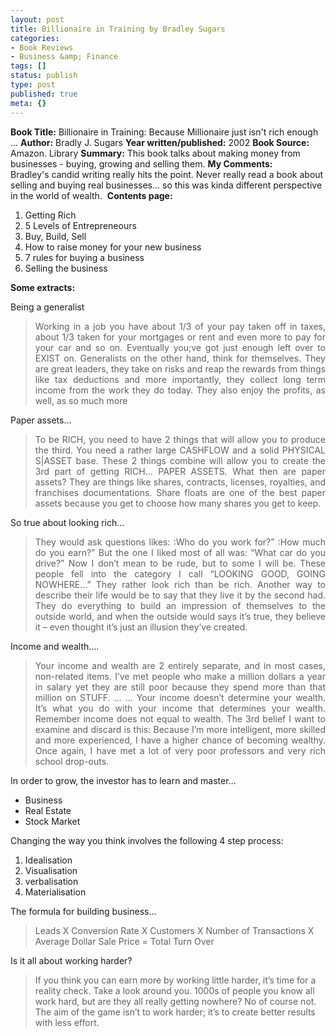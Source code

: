 ```yaml
---
layout: post
title: Billionaire in Training by Bradley Sugars
categories:
- Book Reviews
- Business &amp; Finance
tags: []
status: publish
type: post
published: true
meta: {}
---
```

<strong>Book Title:</strong> Billionaire in Training: Because Millionaire just isn't rich enough ...
<strong>Author:</strong> Bradly J. Sugars
<strong>Year written/published:</strong> 2002
<strong>Book Source:</strong> Amazon. Library
<strong>Summary:</strong> This book talks about making money from businesses - buying, growing and selling them.
<strong>My Comments:</strong> Bradley's candid writing really hits the point. Never really read a book about selling and buying real businesses... so this was kinda different perspective in the world of wealth. 
<strong>Contents page:</strong>
<ol>
	<li>Getting Rich</li>
	<li>5 Levels of Entrepreneours</li>
	<li>Buy, Build, Sell</li>
	<li>How to raise money for your new business</li>
	<li>7 rules for buying a business</li>
	<li>Selling the business</li>
</ol>
<strong>Some extracts:</strong>

Being a generalist
<blockquote>
<p align="justify">Working in a job you have about 1/3 of your pay taken off in taxes, about 1/3 taken for your mortgages or rent and even more to pay for your car and so on. Eventually you;ve got just enough left over to EXIST on.
Generalists on the other hand, think for themselves. They are great leaders, they take on risks and reap the rewards from things like tax deductions and more importantly, they collect long term income from the work they do today. They also enjoy the profits, as well, as so much more</blockquote>
Paper assets…
<blockquote>
<p align="justify">To be RICH, you need to have 2 things that will allow you to produce the third. You need a rather large CASHFLOW and a solid PHYSICAL S|ASSET base. These 2 things combine will allow you to create the 3rd part of getting RICH… PAPER ASSETS.
What then are paper assets? They are things like shares, contracts, licenses, royalties, and franchises documentations. Share floats are one of the best paper assets because you get to choose how many shares you get to keep.</blockquote>
So true about looking rich…
<blockquote>
<p align="justify">They would ask questions likes: :Who do you work for?” :How much do you earn?” But the one I liked most of all was: “What car do you drive?”
Now I don’t mean to be rude, but to some I will be. These people fell into the category I call “LOOKING GOOD, GOING NOWHERE…”
They rather look rich than be rich. Another way to describe their life would be to say that they live it by the second had. They do everything to build an impression of themselves to the outside world, and when the outside would says it’s true, they believe it – even thought it’s just an illusion they’ve created.</blockquote>
Income and wealth….
<blockquote>
<p align="justify">Your income and wealth are 2 entirely separate, and in most cases, non-related items. I’ve met people who make a million dollars a year in salary yet they are still poor because they spend more than that million on STUFF.
… … Your income doesn’t determine your wealth. It’s what you do with your income that determines your wealth.
Remember income does not equal to wealth. The 3rd belief I want to examine and discard is this: Because I’m more intelligent, more skilled and more experienced, I have a higher chance of becoming wealthy.
Once again, I have met a lot of very poor professors and very rich school drop-outs.</blockquote>
In order to grow, the investor has to learn and master…
<ul>
	<li>Business</li>
	<li>Real Estate</li>
	<li>Stock Market</li>
</ul>
Changing the way you think involves the following 4 step process:
<ol>
	<li>Idealisation</li>
	<li>Visualisation</li>
	<li>verbalisation</li>
	<li>Materialisation</li>
</ol>
The formula for building business…
<blockquote>Leads X Conversion Rate X Customers X Number of Transactions X Average Dollar Sale Price = Total Turn Over</blockquote>
Is it all about working harder?
<blockquote>If you think you can earn more by working little harder, it’s time for a reality check. Take a look around you. 1000s of people you know all work hard, but are they all really getting nowhere? No of course not.
The aim of the game isn’t to work harder; it’s to create better results with less effort.</blockquote>
